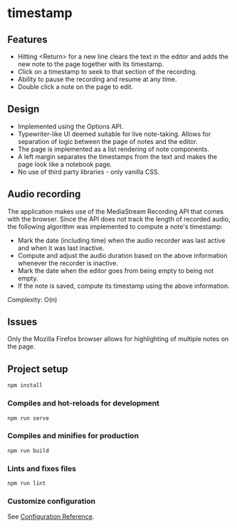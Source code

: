 # timestamp

## Features
- Hitting \<Return\> for a new line clears the text in the editor and adds the new note to the page together with its timestamp.
- Click on a timestamp to seek to that section of the recording.
- Ability to pause the recording and resume at any time.
- Double click a note on the page to edit.
  
## Design
  - Implemented using the Options API.
  - Typewriter-like UI deemed suitable for live note-taking. Allows for separation of logic between the page of notes and the editor.
  - The page is implemented as a list rendering of note components.
  - A left margin separates the timestamps from the text and makes the page look like a notebook page.
  - No use of third party libraries - only vanilla CSS.
  
## Audio recording
The application makes use of the MediaStream Recording API that comes with the browser. Since the API does not track the length of recorded audio, the following algorithm was implemented to compute a note's timestamp:
  - Mark the date (including time) when the audio recorder was last active and when it was last inactive.
  - Compute and adjust the audio duration based on the above information whenever the recorder is inactive.
  - Mark the date when the editor goes from being empty to being not empty.
  - If the note is saved, compute its timestamp using the above information.
  
 Complexity: O(n)
  
## Issues
  Only the Mozilla Firefox browser allows for highlighting of multiple notes on the page.
  
## Project setup
```
npm install
```

### Compiles and hot-reloads for development
```
npm run serve
```

### Compiles and minifies for production
```
npm run build
```

### Lints and fixes files
```
npm run lint
```

### Customize configuration
See [Configuration Reference](https://cli.vuejs.org/config/).



